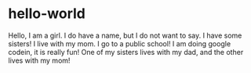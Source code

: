 # hello-world
Hello,
I am a girl.
I do have a name, but I do not want to say.
I have some sisters!
I live with my mom.
I go to a public school!
I am doing google codein, it is really fun!
One of my sisters lives with my dad, and the other lives with my mom!
